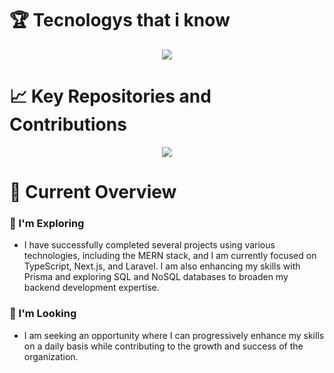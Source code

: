 
# :trophy: Tecnologys that i know
<p align="center">
  <a>
    <img src="https://skillicons.dev/icons?i=nextjs,nodejs,typescript,mongodb,mysql,prisma,react,js,firebase,html,css,express,vscode,stackoverflow,tailwind,vercel,netlify,github,figma,laravel&perline=5" />
  </a>
</p>


# :chart_with_upwards_trend: Key Repositories and Contributions

<p align="center">
  <a >
    <img src="https://api.githubtrends.io/user/svg/rayhanalmim/repos?time_range=one_year&include_private=true&group=private&loc_metric=changed&theme=dark" />
  </a>
</p>


# :pushpin: Current Overview

### :dart: I'm Exploring 
- I have successfully completed several projects using various technologies, including the MERN stack, and I am currently focused on TypeScript, Next.js, and Laravel. I am also enhancing my skills with Prisma and exploring SQL and NoSQL databases to broaden my backend development expertise.

### :mag_right: I'm Looking 
- I am seeking an opportunity where I can progressively enhance my skills on a daily basis while contributing to the growth and success of the organization.
